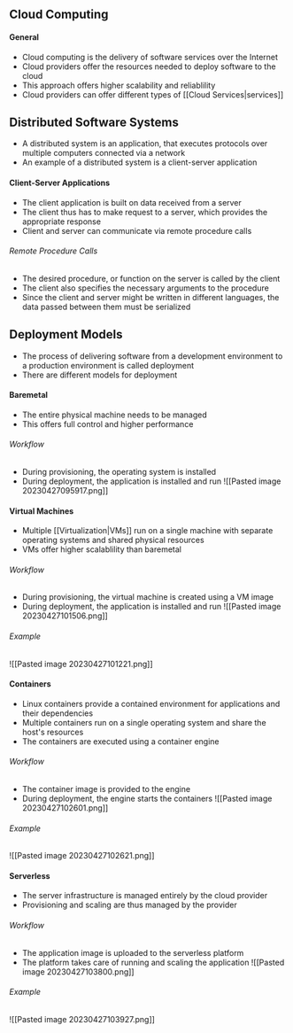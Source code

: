 ## Cloud Computing
#### General
- Cloud computing is the delivery of software services over the Internet
- Cloud providers offer the resources needed to deploy software to the cloud
- This approach offers higher scalability and reliablility
- Cloud providers can offer different types of [[Cloud Services|services]]
## Distributed Software Systems
- A distributed system is an application, that executes protocols over multiple computers connected via a network
- An example of a distributed system is a client-server application
#### Client-Server Applications
- The client application is  built on data received from a server
- The client thus has to make request to a server, which provides the appropriate response
- Client and server can communicate via remote procedure calls 
###### Remote Procedure Calls
- The desired procedure, or function on the server is called by the client
- The client also specifies the necessary arguments to the procedure
- Since the client and server might be written in different languages, the data passed between them must be serialized
## Deployment Models
- The process of delivering software from a development environment to a production environment is called deployment
- There are different models for deployment
#### Baremetal
- The entire physical machine needs to be managed
- This offers full control and higher performance
###### Workflow
- During provisioning, the operating system is installed
- During deployment, the application is installed and run
![[Pasted image 20230427095917.png]]
#### Virtual Machines
- Multiple [[Virtualization|VMs]] run on a single machine with separate operating systems and shared physical resources
- VMs offer higher scalablility than baremetal
###### Workflow
- During provisioning, the virtual machine is created using a VM image
- During deployment, the application is installed and run
![[Pasted image 20230427101506.png]]
###### Example
![[Pasted image 20230427101221.png]]
#### Containers
- Linux containers provide a contained environment for applications and their dependencies
- Multiple containers run on a single operating system and share the host's resources
- The containers are executed using a container engine
###### Workflow
- The container image is provided to the engine
- During deployment, the engine starts the containers
![[Pasted image 20230427102601.png]]
###### Example
![[Pasted image 20230427102621.png]]
#### Serverless
- The server infrastructure is managed entirely by the cloud provider
- Provisioning and scaling are thus managed by the provider
###### Workflow
- The application image is uploaded to the serverless platform
- The platform takes care of running and scaling the application
![[Pasted image 20230427103800.png]]
###### Example
![[Pasted image 20230427103927.png]]
